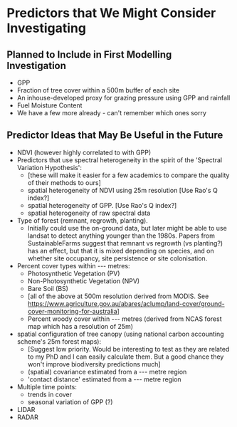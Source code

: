 # Predictors that We Might Consider Investigating
## Planned to Include in First Modelling Investigation
+ GPP
+ Fraction of tree cover within a 500m buffer of each site
+ An inhouse-developed proxy for grazing pressure using GPP and rainfall
+ Fuel Moisture Content
+ We have a few more already - can't remember which ones sorry

## Predictor Ideas that May Be Useful in the Future 
+ NDVI (however highly correlated to with GPP)
+ Predictors that use spectral heterogeneity in the spirit of the 'Spectral Variation Hypothesis':
  +  [these will make it easier for a few academics to compare the quality of their methods to ours]
  + spatial heterogeneity of NDVI using 25m resolution [Use Rao's Q index?]
  + spatial heterogeneity of GPP. [Use Rao's Q index?]
  + spatial heterogeneity of raw spectral data
+ Type of forest (remnant, regrowth, planting). 
  + Initially could use the on-ground data, but later might be able to use landsat to detect anything younger than the 1980s. Papers from SustainableFarms suggest that remnant vs regrowth (vs planting?) has an effect, but that it is mixed depending on species, and on whether site occupancy, site persistence or site colonisation.
+ Percent cover types within --- metres:
  + Photosynthetic Vegetation (PV)
  + Non-Photosynthetic Vegetation (NPV)
  + Bare Soil (BS) 
  + [all of the above at 500m resolution derived from MODIS. See https://www.agriculture.gov.au/abares/aclump/land-cover/ground-cover-monitoring-for-australia]  
  + Percent woody cover within --- metres  (derived from NCAS forest map which has a resolution of 25m)
+ spatial configuration of tree canopy (using national carbon accounting scheme's 25m forest maps):
  + [Suggest low priority. Would be interesting to test as they are related to my PhD and I can easily calculate them. But a good chance they won't improve biodiversity predictions much]
  + (spatial) covariance estimated from a --- metre region
  + 'contact distance' estimated from a --- metre region
+ Multiple time points:
  + trends in cover
  + seasonal variation of GPP (?)
+ LIDAR
+ RADAR


